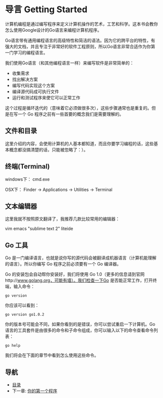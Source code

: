 # 导言 Getting Started

计算机编程是通过编写程序来定义计算机操作的艺术，工艺和科学。这本书会教你怎么使用Google设计的Go语言来编程计算机程序。

Go语言带有通用编程语言的高级特性和简洁的语法。因为它的跨平台的特性，有强大的文档，并且专注于非常好的软件工程原则，所以Go语言非常合适作为你第一门学习的编程语言。

我们使用Go语言（和其他编程语言一样）来编写软件是非常简单的：

* 收集需求
* 找出解决方案
* 编写代码实现这个方案
* 编译源代码成可执行文件
* 运行和测试程序来使它可以正常工作

这个过程是循环迭代的（意味着它必须做很多次），这些步骤通常也是重复的。但是在写一个 Go 程序之前有一些首要的概念我们是需要理解的。

## 文件和目录
这里介绍的内容，会使用计算机的人基本都知道，而且你要学习编程的话，这些基本概念都没搞清楚的话，只能被忽略了：）。

## 终端(Terminal)

windows下：
cmd.exe

OSX下：
Finder → Applications → Utilities → Terminal


## 文本编辑器

这里我就不按照原文翻译了，我推荐几款比较常用的编辑器：

vim emacs "sublime text 2" liteide

## Go 工具

Go 是一门编译语言，也就是说你写的源代码会被翻译成机器语言（计算机能理解的语言）。所以你编写 Go 程序之前必须要有一个 Go 编译器。

Go 的安装包会自动帮你安装好，我们将使用 Go 1.0（更多的信息请到官网http://www.golang.org，可能有墙）。我们检查一下Go 是否能正常工作，打开终端，输入命令：

	go version

你应该可以看到：
	
	go version go1.0.2

你的版本号可能会不同，如果你看到的是错误，你可以尝试重启一下计算机。Go语言的工具套件是由很多的命令和子命令组成，你可以输入以下的命令查看命令列表：

	go help

我们将会在下面的章节中看到怎么使用这些命令。

## 导航
* [目录](0.md)
* 下一章: [你的第一个程序](2.md)